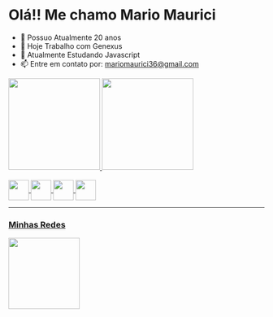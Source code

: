 # Olá!! Me chamo Mario Maurici

- 🥸 Possuo Atualmente 20 anos
- 💼 Hoje Trabalho com Genexus
- 📖 Atualmente Estudando Javascript
- 📫 Entre em contato por: mariomaurici36@gmail.com

<div>
  <a href="https://github.com/mariomaurici">
  <img height="180em" src="https://github-readme-stats.vercel.app/api?username=mariomaurici&show_icons=true&theme=tokyonight"/>
  <img height="180em" src="https://github-readme-stats.vercel.app/api/top-langs/?username=mariomaurici&layout=compact&theme=tokyonight"/>
</div>

<div style ="display: inline_block">
  <br>
  <img align="center" heigth="30" width="40" src="https://cdn.jsdelivr.net/gh/devicons/devicon@latest/icons/html5/html5-plain.svg" />
  <img align="center" heigth="30" width="40" src="https://cdn.jsdelivr.net/gh/devicons/devicon@latest/icons/css3/css3-plain.svg" />
  <img align="center" heigth="30" width="40" src="https://cdn.jsdelivr.net/gh/devicons/devicon@latest/icons/javascript/javascript-plain.svg" />
  <img align="center" heigth="30" width="40" src="https://cdn.jsdelivr.net/gh/devicons/devicon@latest/icons/postgresql/postgresql-plain.svg" />
</div>
<hr>

### Minhas Redes

<div>
  <a href="https://www.instagram.com/gdsm_mario"><img align="center" heigth="100" width="140" src="https://img.shields.io/badge/Instagram-E4405F?style=for-the-badge&logo=instagram&logoColor=white" /></a>
</div>

